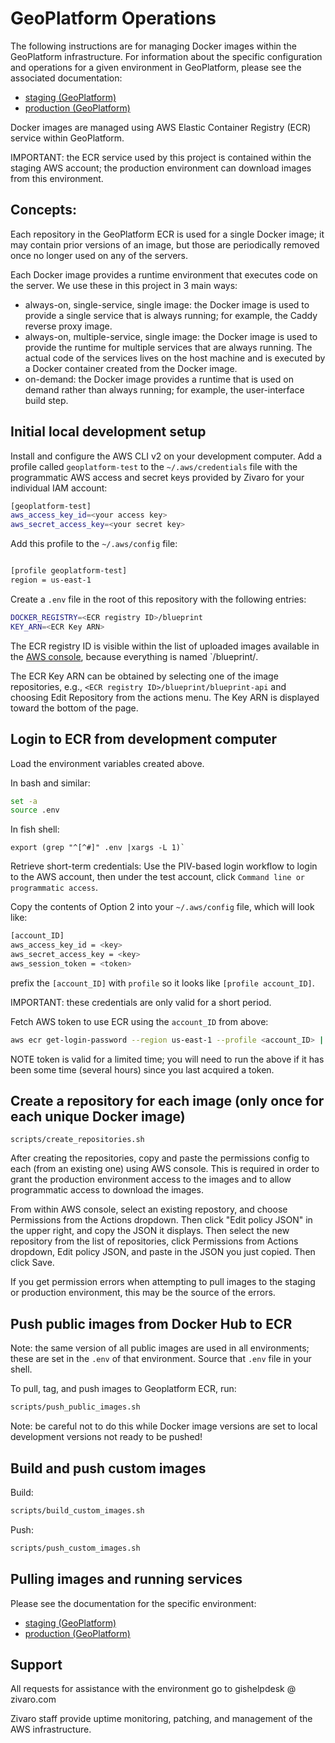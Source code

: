 # GeoPlatform Operations

The following instructions are for managing Docker images within the GeoPlatform
infrastructure. For information about the specific configuration and operations
for a given environment in GeoPlatform, please see the associated documentation:

-   [staging (GeoPlatform)](deploy/staging/README.md)
-   [production (GeoPlatform)](deploy/production/README.md)

Docker images are managed using AWS Elastic Container Registry (ECR) service
within GeoPlatform.

IMPORTANT: the ECR service used by this project is contained within the staging
AWS account; the production environment can download images from this environment.

## Concepts:

Each repository in the GeoPlatform ECR is used for a single Docker image; it
may contain prior versions of an image, but those are periodically removed
once no longer used on any of the servers.

Each Docker image provides a runtime environment that executes code on the server.
We use these in this project in 3 main ways:

-   always-on, single-service, single image: the Docker image is used to provide
    a single service that is always running; for example, the Caddy reverse proxy
    image.
-   always-on, multiple-service, single image: the Docker image is used to provide
    the runtime for multiple services that are always running. The actual code
    of the services lives on the host machine and is executed by a Docker container
    created from the Docker image.
-   on-demand: the Docker image provides a runtime that is used on demand rather
    than always running; for example, the user-interface build step.

## Initial local development setup

Install and configure the AWS CLI v2 on your development computer. Add a profile
called `geoplatform-test` to the `~/.aws/credentials` file with the programmatic
AWS access and secret keys provided by Zivaro for your individual IAM account:

```bash
[geoplatform-test]
aws_access_key_id=<your access key>
aws_secret_access_key=<your secret key>
```

Add this profile to the `~/.aws/config` file:

```bash

[profile geoplatform-test]
region = us-east-1
```

Create a `.env` file in the root of this repository with the following entries:

```bash
DOCKER_REGISTRY=<ECR registry ID>/blueprint
KEY_ARN=<ECR Key ARN>
```

The ECR registry ID is visible within the list of uploaded images available in
the [AWS console](https://us-east-1.console.aws.amazon.com/ecr/repositories?region=us-east-1), because everything is named `<ECR registry ID>/blueprint/<image ID>.

The ECR Key ARN can be obtained by selecting one of the image repositories, e.g.,
`<ECR registry ID>/blueprint/blueprint-api` and choosing Edit Repository from
the actions menu. The Key ARN is displayed toward the bottom of the page.

## Login to ECR from development computer

Load the environment variables created above.

In bash and similar:

```bash
set -a
source .env
```

In fish shell:

```fish
export (grep "^[^#]" .env |xargs -L 1)`
```

Retrieve short-term credentials:
Use the PIV-based login workflow to login to the AWS account, then under the
test account, click `Command line or programmatic access`.

Copy the contents of Option 2 into your `~/.aws/config` file, which will look
like:

```bash
[account_ID]
aws_access_key_id = <key>
aws_secret_access_key = <key>
aws_session_token = <token>
```

prefix the `[account_ID]` with `profile` so it looks like `[profile account_ID]`.

IMPORTANT: these credentials are only valid for a short period.

Fetch AWS token to use ECR using the `account_ID` from above:

```bash
aws ecr get-login-password --region us-east-1 --profile <account_ID> | docker login --username AWS --password-stdin $DOCKER_REGISTRY
```

NOTE token is valid for a limited time; you will need to run the above if it
has been some time (several hours) since you last acquired a token.

## Create a repository for each image (only once for each unique Docker image)

```
scripts/create_repositories.sh
```

After creating the repositories, copy and paste the permissions config to each
(from an existing one) using AWS console. This is required in order to grant
the production environment access to the images and to allow programmatic
access to download the images.

From within AWS console, select an existing repostory, and choose Permissions
from the Actions dropdown. Then click "Edit policy JSON" in the upper right,
and copy the JSON it displays. Then select the new repository from the list of
repositories, click Permissions from Actions dropdown, Edit policy JSON, and
paste in the JSON you just copied. Then click Save.

If you get permission errors when attempting to pull images to the staging or
production environment, this may be the source of the errors.

## Push public images from Docker Hub to ECR

Note: the same version of all public images are used in all environments; these
are set in the `.env` of that environment. Source that `.env` file in your
shell.

To pull, tag, and push images to Geoplatform ECR, run:

```bash
scripts/push_public_images.sh
```

Note: be careful not to do this while Docker image versions are set to local
development versions not ready to be pushed!

## Build and push custom images

Build:

```bash
scripts/build_custom_images.sh
```

Push:

```bash
scripts/push_custom_images.sh
```

## Pulling images and running services

Please see the documentation for the specific environment:

-   [staging (GeoPlatform)](deploy/staging/README.md)
-   [production (GeoPlatform)](deploy/production/README.md)

## Support

All requests for assistance with the environment go to gishelpdesk @ zivaro.com

Zivaro staff provide uptime monitoring, patching, and management of the AWS infrastructure.
